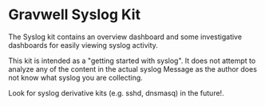 # Gravwell Syslog Kit

The Syslog kit contains an overview dashboard and some investigative dashboards for easily viewing syslog activity.

This kit is intended as a "getting started with syslog". It does not attempt to analyze any of the content in the actual syslog Message as the author does not know what syslog you are collecting.

Look for syslog derivative kits (e.g. sshd, dnsmasq) in the future!.
